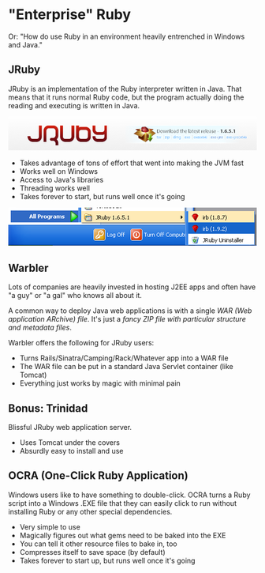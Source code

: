 "Enterprise" Ruby
=================

Or: "How do use Ruby in an environment heavily entrenched in Windows and Java."

JRuby
-----

JRuby is an implementation of the Ruby interpreter written in Java. That means
that it runs normal Ruby code, but the program actually doing the reading and
executing is written in Java.

![JRuby Download Links](pictures/JRuby_downloads.png)

* Takes advantage of tons of effort that went into making the JVM fast
* Works well on Windows
* Access to Java's libraries
* Threading works well
* Takes forever to start, but runs well once it's going

![JRuby Start Menu](pictures/JRuby_start_menu.png)

Warbler
-------

Lots of companies are heavily invested in hosting J2EE apps and often have
"a guy" or "a gal" who knows all about it.

A common way to deploy Java web applications is with a single *WAR (Web
application ARchive) file*. It's just a *fancy ZIP file with particular
structure and metadata files*.

Warbler offers the following for JRuby users:

* Turns Rails/Sinatra/Camping/Rack/Whatever app into a WAR file
* The WAR file can be put in a standard Java Servlet container (like Tomcat)
* Everything just works by magic with minimal pain

Bonus: Trinidad
---------------

Blissful JRuby web application server.

* Uses Tomcat under the covers
* Absurdly easy to install and use

OCRA (One-Click Ruby Application)
---------------------------------

Windows users like to have something to double-click. OCRA turns a Ruby script
into a Windows .EXE file that they can easily click to run without installing
Ruby or any other special dependencies.

* Very simple to use
* Magically figures out what gems need to be baked into the EXE
* You can tell it other resource files to bake in, too
* Compresses itself to save space (by default)
* Takes forever to start up, but runs well once it's going
